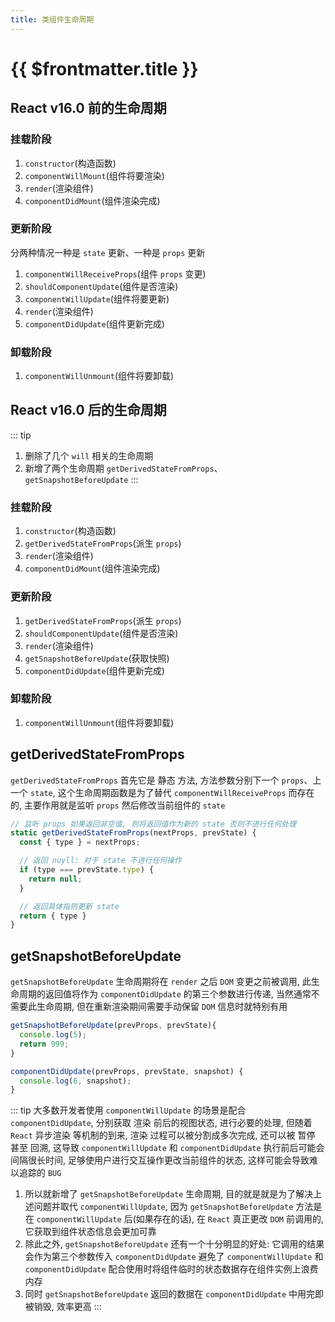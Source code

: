 ```yaml
---
title: 类组件生命周期
---
```


# {{ $frontmatter.title }}

## React v16.0 前的生命周期

### 挂载阶段

1. `constructor`(构造函数)
2. `componentWillMount`(组件将要渲染)
3. `render`(渲染组件)
4. `componentDidMount`(组件渲染完成)

### 更新阶段

分两种情况一种是 `state` 更新、一种是 `props` 更新

1. `componentWillReceiveProps`(组件 `props` 变更)
2. `shouldComponentUpdate`(组件是否渲染)
3. `componentWillUpdate`(组件将要更新)
4. `render`(渲染组件)
5. `componentDidUpdate`(组件更新完成)

### 卸载阶段

1. `componentWillUnmount`(组件将要卸载)

## React v16.0 后的生命周期

::: tip

1. 删除了几个 `will` 相关的生命周期
2. 新增了两个生命周期 `getDerivedStateFromProps`、`getSnapshotBeforeUpdate`
   :::

### 挂载阶段

1. `constructor`(构造函数)
2. `getDerivedStateFromProps`(派生 `props`)
3. `render`(渲染组件)
4. `componentDidMount`(组件渲染完成)

### 更新阶段

1. `getDerivedStateFromProps`(派生 `props`)
2. `shouldComponentUpdate`(组件是否渲染)
3. `render`(渲染组件)
4. `getSnapshotBeforeUpdate`(获取快照)
5. `componentDidUpdate`(组件更新完成)

### 卸载阶段

1. `componentWillUnmount`(组件将要卸载)

## getDerivedStateFromProps

`getDerivedStateFromProps` 首先它是 静态 方法, 方法参数分别下一个 `props`、上一个 `state`, 这个生命周期函数是为了替代 `componentWillReceiveProps` 而存在的, 主要作用就是监听 `props` 然后修改当前组件的 `state`

```js
// 监听 props 如果返回非空值, 则将返回值作为新的 state 否则不进行任何处理
static getDerivedStateFromProps(nextProps, prevState) {
  const { type } = nextProps;

  // 返回 nuyll: 对于 state 不进行任何操作
  if (type === prevState.type) {
    return null;
  }

  // 返回具体指则更新 state
  return { type }
}
```

## getSnapshotBeforeUpdate

`getSnapshotBeforeUpdate` 生命周期将在 `render` 之后 `DOM` 变更之前被调用, 此生命周期的返回值将作为 `componentDidUpdate` 的第三个参数进行传递, 当然通常不需要此生命周期, 但在重新渲染期间需要手动保留 `DOM` 信息时就特别有用

```js
getSnapshotBeforeUpdate(prevProps, prevState){
  console.log(5);
  return 999;
}

componentDidUpdate(prevProps, prevState, snapshot) {
  console.log(6, snapshot);
}
```

::: tip
大多数开发者使用 `componentWillUpdate` 的场景是配合 `componentDidUpdate`, 分别获取 渲染 前后的视图状态, 进行必要的处理, 但随着 `React` 异步渲染 等机制的到来, 渲染 过程可以被分割成多次完成, 还可以被 暂停 甚至 回溯, 这导致 `componentWillUpdate` 和 `componentDidUpdate` 执行前后可能会间隔很长时间, 足够使用户进行交互操作更改当前组件的状态, 这样可能会导致难以追踪的 `BUG`

1. 所以就新增了 `getSnapshotBeforeUpdate` 生命周期, 目的就是就是为了解决上述问题并取代 `componentWillUpdate`, 因为 `getSnapshotBeforeUpdate` 方法是在 `componentWillUpdate` 后(如果存在的话), 在 `React` 真正更改 `DOM` 前调用的, 它获取到组件状态信息会更加可靠
2. 除此之外, `getSnapshotBeforeUpdate` 还有一个十分明显的好处: 它调用的结果会作为第三个参数传入 `componentDidUpdate` 避免了 `componentWillUpdate` 和 `componentDidUpdate` 配合使用时将组件临时的状态数据存在组件实例上浪费内存
3. 同时 `getSnapshotBeforeUpdate` 返回的数据在 `componentDidUpdate` 中用完即被销毁, 效率更高
   :::
